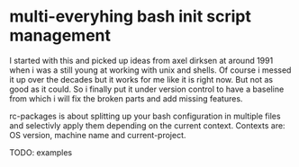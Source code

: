 # multi-everyhing bash init script management

I started with this and picked up ideas from axel dirksen at around 1991 when
i was a still young at working with unix and shells. Of course i messed it up
over the decades but it works for me like it is right now. But not as good as
it could. So i finally put it under version control to have a baseline from
which i will fix the broken parts and add missing features. 

rc-packages is about splitting up your bash configuration in multiple files
and selectivly apply them depending on the current context. Contexts are: OS
version, machine name and current-project. 

TODO: examples
